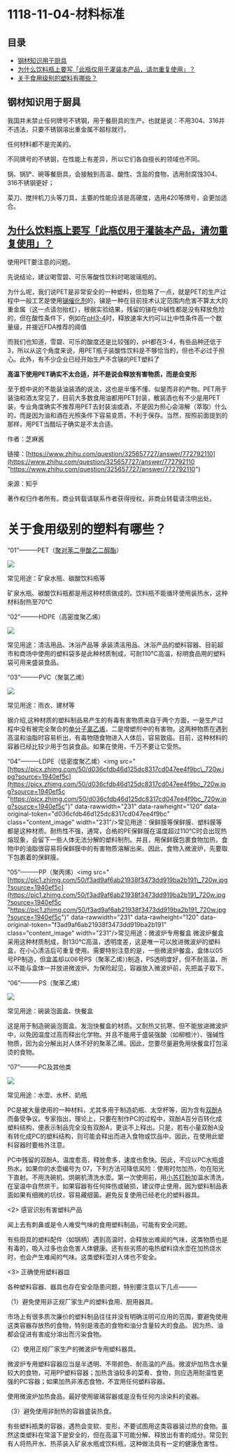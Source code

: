 # 1118-11-04-材料标准

## 目录

-   [钢材知识用于厨具](#钢材知识用于厨具)
-   [为什么饮料瓶上要写「此瓶仅用于灌装本产品，请勿重复使用」？](#为什么饮料瓶上要写此瓶仅用于灌装本产品请勿重复使用)
-   [关于食用级别的塑料有哪些？](#关于食用级别的塑料有哪些)

## 钢材知识用于厨具

我国并未禁止任何牌号不锈钢，用于餐厨具的生产。也就是说：不用304、316并不违法，只要不锈钢溶出重金属不超标就行。

任何材料都不是完美的。

不同牌号的不锈钢，在性能上有差异，所以它们各自擅长的领域也不同。

锅、锅铲、碗等餐厨具，会接触到高温、酸性、含盐的食物，选用耐腐蚀304、316不锈钢更好；

菜刀、搅拌机刀头等刀具，主要的性能应该是高硬度，选用420等牌号，会更加适合。

## [为什么饮料瓶上要写「此瓶仅用于灌装本产品，请勿重复使用」？](https://www.zhihu.com/question/325657727/answer/772792110 "为什么饮料瓶上要写「此瓶仅用于灌装本产品，请勿重复使用」？")

使用PET要注意的问题。 &#x20;

先说结论，建议喝雪碧、可乐等酸性饮料时喝玻璃瓶的。 &#x20;

为什么呢，我们说PET是非常安全的一种塑料，但忽略了一点，就是PET的生产过程中一般工艺是使用[锑催化剂](https://www.zhihu.com/search?q=锑催化剂\&search_source=Entity\&hybrid_search_source=Entity\&hybrid_search_extra={"sourceType":"answer","sourceId":772792110} "锑催化剂")的，锑是一种在目前技术认定范围内危害不算太大的重金属（这一点请勿抬杠），根据实验结果，残留的锑在中碱性都是没有释放危险的，但在酸性条件下，例如在[pH3-4](https://www.zhihu.com/search?q=pH3-4\&search_source=Entity\&hybrid_search_source=Entity\&hybrid_search_extra={"sourceType":"answer","sourceId":772792110} "pH3-4")时，释放速率大约可以比中性条件高一个数量级，并接近FDA推荐的阈值 &#x20;

而我们也知道，雪碧、可乐的酸度还是比较强的，pH都在3-4，有些品种还低于3，所以从这个角度来说，用PET瓶子装酸性饮料是不够恰当的，但也不必过于担心。此外，有不少企业已经开始生产不含锑的PET塑料了 &#x20;

**高温下使用PET确实不太合适，并不是说会释放有害物质，而是会变形** &#x20;

至于题中说的不能装油装酒的说法，这也是半懂不懂、似是而非的产物。PET用于装油和酒太常见了，目前大多数食用油都用PET封装，散装酒也有不少是用PET装，专业角度确实不推荐用PET去封装油或酒，不是因为担心会溶解（萃取）什么的，而是因为油和酒在光照条件下容易变质，不利于保存。当然，按照前面提到的那样，用PET当醋坛子确实是不太合适。

作者：芝麻酱 &#x20;

链接：[https://www.zhihu.com/question/325657727/answer/772792110](https://www.zhihu.com/question/325657727/answer/772792110 "https://www.zhihu.com/question/325657727/answer/772792110") &#x20;

来源：知乎 &#x20;

著作权归作者所有。商业转载请联系作者获得授权，非商业转载请注明出处。

# 关于食用级别的塑料有哪些？

“01”———PET（[聚对苯二甲酸乙二醇酯](https://www.zhihu.com/search?q=聚对苯二甲酸乙二醇酯\&search_source=Entity\&hybrid_search_source=Entity\&hybrid_search_extra={"sourceType":"answer","sourceId":116449697} "聚对苯二甲酸乙二醇酯")）

![](https://picx.zhimg.com/80/bccb5bc98b4c137f8f2f7543cbae4b28_720w.webp?source=1940ef5c)

常见用途：矿泉水瓶、碳酸饮料瓶等

矿泉水瓶、碳酸饮料瓶都是用这种材质做成的。饮料瓶不能循环使用装热水，这种材料耐热至70℃

“02”———HDPE（高密度聚乙烯）

![](https://picx.zhimg.com/80/95049a150a0869e59e15311b05668deb_720w.webp?source=1940ef5c)

常见用途：清洁用品、沐浴产品等 承装清洁用品、沐浴产品的塑料容器、目前超市和商场中使用的塑料袋多是此种材质制成，可耐110℃高温，标明食品用的塑料袋可用来盛装食品。

“03”———PVC（聚氯乙烯）

![](https://pic1.zhimg.com/80/20ba97b0bdb3e638cd0c4c84fac04173_720w.webp?source=1940ef5c)

常见用途：雨衣、建材等

据介绍,这种材质的塑料制品易产生的有毒有害物质来自于两个方面，一是生产过程中没有被完全聚合的[单分子氯乙烯](https://www.zhihu.com/search?q=单分子氯乙烯\&search_source=Entity\&hybrid_search_source=Entity\&hybrid_search_extra={"sourceType":"answer","sourceId":116449697} "单分子氯乙烯")，二是增塑剂中的有害物。这两种物质在遇到高温和油脂时容易析出，有毒物随食物进入人体后，容易致癌。目前，这种材料的容器已经比较少用于包装食品。如果在使用，千万不要让它受热。

“04”———LDPE（低密度聚乙烯）\<img src="[https://picx.zhimg.com/50/d036cfdb46d125dc8317cd047ee4f9bc\_720w.jpg?source=1940ef5c](https://picx.zhimg.com/50/d036cfdb46d125dc8317cd047ee4f9bc_720w.jpg?source=1940ef5c "https://picx.zhimg.com/50/d036cfdb46d125dc8317cd047ee4f9bc_720w.jpg?source=1940ef5c")" data-rawwidth="231" data-rawheight="120" data-original-token="d036cfdb46d125dc8317cd047ee4f9bc" class="content\_image" width="231"/>常见用途：保鲜膜等保鲜膜、塑料膜等都是这种材质。耐热性不强，通常，合格的PE保鲜膜在温度超过110℃时会出现热熔现象，会留下一些人体无法分解的塑料制剂。并且，用保鲜膜包裹食物加热，食物中的油脂很容易将保鲜膜中的有害物质溶解出来。因此，食物入微波炉，先要取下包裹着的保鲜膜。

“05”———PP（聚丙烯）\<img src="[https://pic1.zhimg.com/50/f3ad9af6ab21938f3473dd919ba2b191\_720w.jpg?source=1940ef5c](https://pic1.zhimg.com/50/f3ad9af6ab21938f3473dd919ba2b191_720w.jpg?source=1940ef5c "https://pic1.zhimg.com/50/f3ad9af6ab21938f3473dd919ba2b191_720w.jpg?source=1940ef5c")" data-rawwidth="231" data-rawheight="120" data-original-token="f3ad9af6ab21938f3473dd919ba2b191" class="content\_image" width="231"/>常见用途：微波炉专用餐盒 微波炉餐盒采用这种材质制成，耐130℃高温，透明度差，这是唯一可以放进微波炉的塑料盒，在小心清洁后可重复使用。需要特别注意的是，一些微波炉餐盒，盒体以05号PP制造，但盒盖却以06号PS（聚苯乙烯）)制造，PS透明度好，但不耐高温，所以不能与盒体一并放进微波炉。为保险起见，容器放入微波炉前，先把盖子取下。

“06”———PS（聚苯乙烯）

![](https://pic1.zhimg.com/80/d61825790ee1578cf443bb4bfae01f3f_720w.webp?source=1940ef5c)

常见用途：碗装泡面盒、快餐盒

这是用于制造碗装泡面盒、发泡快餐盒的材质。又耐热又抗寒，但不能放进微波炉中，以免因温度过高而释出化学物。并且不能用于盛装强酸（如柳橙汁）、强碱性物质，因为会分解出对人体不好的聚苯乙烯。因此，您要尽量避免用快餐盒打包滚烫的食物。

“07”———PC及其他类

![](https://picx.zhimg.com/80/99fc2660aef85298fcba4f837dc3fd48_720w.webp?source=1940ef5c)

常见用途：水壶、水杯、奶瓶

PC是被大量使用的一种材料，尤其多用于制造奶瓶、太空杯等，因为含有[双酚A](https://www.zhihu.com/search?q=双酚A\&search_source=Entity\&hybrid_search_source=Entity\&hybrid_search_extra={"sourceType":"answer","sourceId":116449697} "双酚A")而备受争议。专家指出，理论上，只要在制作PC的过程中，双酚A百分百转化成塑料结构，便表示制品完全没有双酚A，更谈不上释出。只是，若有小量双酚A没有转化成PC的塑料结构，则可能会释出而进入食物或饮品中。因此，在使用此塑料容器时要格外注意。

PC中残留的双酚A，温度愈高，释放愈多，速度也愈快。因此，不应以PC水瓶盛热水。如果你的水壶编号为 07，下列方法可降低风险：使用时勿加热，勿在阳光下直射。不用洗碗机、烘碗机清洗水壶。第一次使用前，用[小苏打粉](https://www.zhihu.com/search?q=小苏打粉\&search_source=Entity\&hybrid_search_source=Entity\&hybrid_search_extra={"sourceType":"answer","sourceId":116449697} "小苏打粉")加温水清洗，在室温中自然烘干。如果容器有任何摔伤或破损，建议停止使用，因为塑料制品表面如果有细微的坑纹，容易藏细菌。避免反复使用已经老化的塑料器具。

<2> 感官识别有害塑料产品

闻上去有刺鼻或是令人难受气味的食用塑料制品，可能有安全问题。

有些厨具的塑料配件（如锅柄）遇到高温时，会释放出难闻的气味，这类物质也是有毒的，吸入过多也会危害人体健康。还有些劣质的电热塑料烧水壶在加热烧水时，也会产生难闻的气味。这类塑料壶对人体也不安全。

<3> 正确使用塑料器皿

各种塑料容器、器具也存在安全隐患问题，特别要注意以下几点———

（1）避免使用非正规厂家生产的塑料食用、厨用器具。

市场上有很多质次廉价的塑料制品往往并没有明确注明可应用的范围，要避免使用这类容器存放热的食物，特别是液态的食物和油分含量较大的食品。 因为热、油都会促进有害成分溶出而污染食物。

（2）使用正规厂家生产的微波炉专用塑料器具。

微波炉专用塑料容器应当是半透明、不带颜色、耐高温的产品。微波炉加热含水量较大的食物，可用PP塑料容器；加热含油较多的菜肴、食物，则应选用耐温性更强的PC容器；如果加热非液态食物，不宜用任何塑料容器。

使用微波炉加热食品，最好使用玻璃容器或是没有任何内涂染料的瓷器。

（3）避免使用非耐热的容器盛装热食。

有些塑料瓶类的容器，遇热会变软、变形，不要试图用这类容器装过热的食物。虽然这类塑料在常温下是安全的，但在高温下可能分解、释放出有害的成分。常见到有人将热开水、热茶装入矿泉水瓶或饮料瓶，这种做法具有一定的健康危害性。
